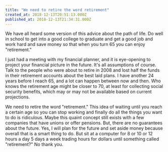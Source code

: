 ```yaml
---
title: "We need to retire the word retirement"
created_at: 2018-12-13T20:51:13.000Z
published_at: 2018-12-13T21:34:31.000Z
---
```

We have all heard some version of this advice about the path of life. Do well in school to get into a good college to graduate and get a good job and work hard and save money so that when you turn 65 you can enjoy "retirement." 

I just had a meeting with my financial planner, and it is eye-opening to project your financial picture in the future. It's all assumptions of course. Talk to the people who were about to retire in 2008 and lost half the funds in their retirement accounts about the best laid plans. I have another 24 years before I reach 65, and a lot can happen between now and then. Who knows the retirement age might be closer to 70, at least for collecting social security benefits, which may or may not be available based on current projections.

We need to retire the word "retirement." This idea of waiting until you reach a certain age so you can stop working and finally do all the things you want to do is ridiculous. Maybe this quaint concept still exists with a few companies that have unions or offer pensions. But, there are no guarantees about the future. Yes, I will plan for the future and set aside money because overall that is a smart thing to do. But sit at a computer for 8 or 10 or 12 hours a day 5 days a week trading hours for dollars until something called "retirement?" No thank you.
